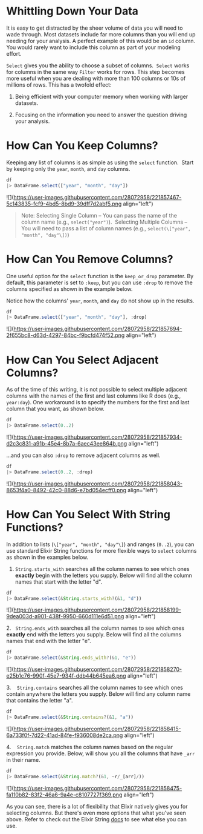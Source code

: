 # Whittling Down Your Data

It is easy to get distracted by the sheer volume of data you will need to wade through. Most datasets include far more columns than you will end up needing for your analysis. A perfect example of this would be an `id` column. You would rarely want to include this column as part of your modeling effort.

`Select` gives you the ability to choose a subset of columns.  `Select` works for columns in the same way `Filter` works for rows. This step becomes more useful when you are dealing with more than 100 columns or 10s of millions of rows. This has a twofold effect:

1. Being efficient with your computer memory when working with larger datasets.
    
2. Focusing on the information you need to answer the question driving your analysis.
    

# How Can You Keep Columns?

Keeping any list of columns is as simple as using the `select` function.  Start by keeping only the `year`, `month`, and `day` columns.

```javascript
df
|> DataFrame.select(["year", "month", "day"])
```

![](https://user-images.githubusercontent.com/28072958/221857467-5c143835-fcf9-4bd5-8bd9-39dff7d2abf5.png align="left")

> Note: Selecting Single Column – You can pass the name of the column name (e.g., `select("year")`).  Selecting Multiple Columns – You will need to pass a list of column names (e.g., `select(\["year", "month", "day"\])`)

# How Can You Remove Columns?

One useful option for the `select` function is the `keep_or_drop` parameter. By default, this parameter is set to `:keep`, but you can use `:drop` to remove the columns specified as shown in the example below.

Notice how the columns' `year`, `month`, and `day` do not show up in the results.

```javascript
df
|> DataFrame.select(["year", "month", "day"], :drop)
```

![](https://user-images.githubusercontent.com/28072958/221857694-2f655bc8-d63d-4297-84bc-f9bcfd474f52.png align="left")

# How Can You Select Adjacent Columns?

As of the time of this writing, it is not possible to select multiple adjacent columns with the names of the first and last columns like R does (e.g., `year:day`). One workaround is to specify the numbers for the first and last column that you want, as shown below.

```javascript
df
|> DataFrame.select(0..2)
```

![](https://user-images.githubusercontent.com/28072958/221857934-d2c3c831-a91b-45e4-8b7a-6aec43ee864b.png align="left")

...and you can also `:drop` to remove adjacent columns as well.

```javascript
df
|> DataFrame.select(0..2, :drop)
```

![](https://user-images.githubusercontent.com/28072958/221858043-8653f4a0-8492-42c0-88d6-e7bd054ecff0.png align="left")

# How Can You Select With String Functions?

In addition to lists (`\["year", "month", "day"\]`) and ranges (`0..2`), you can use standard Elixir String functions for more flexible ways to `select` columns as shown in the examples below.

1. `String.starts_with` searches all the column names to see which ones **exactly** begin with the letters you supply. Below will find all the column names that start with the letter "d".
    

```javascript
df
|> DataFrame.select(&String.starts_with?(&1, "d"))
```

![](https://user-images.githubusercontent.com/28072958/221858199-9dea003d-a901-438f-9950-660d111e6d51.png align="left")

2\.   `String.ends_with` searches all the column names to see which ones **exactly** end with the letters you supply. Below will find all the columns names that end with the letter "e".

```javascript
df
|> DataFrame.select(&String.ends_with?(&1, "e"))
```

![](https://user-images.githubusercontent.com/28072958/221858270-e25b1c76-990f-45e7-934f-ddb44b645ea6.png align="left")

3\.    `String.contains` searches all the column names to see which ones contain anywhere the letters you supply. Below will find any column name that contains the letter "a".

```javascript
df
|> DataFrame.select(&String.contains?(&1, "a"))
```

![](https://user-images.githubusercontent.com/28072958/221858415-6a733f0f-7d22-41ad-84fe-f936008de2ca.png align="left")

4\.    `String.match` matches the column names based on the regular expression you provide. Below, will show you all the columns that have `_arr` in their name.

```javascript
df
|> DataFrame.select(&String.match?(&1, ~r/_[arr]/))
```

![](https://user-images.githubusercontent.com/28072958/221858475-fa110b82-83f2-46a6-9a4e-c8107727f369.png align="left")

As you can see, there is a lot of flexibility that Elixir natively gives you for selecting columns. But there's even more options that what you've seen above. Refer to check out the Elixir String [docs](https://hexdocs.pm/elixir/1.13/String.html) to see what else you can use.